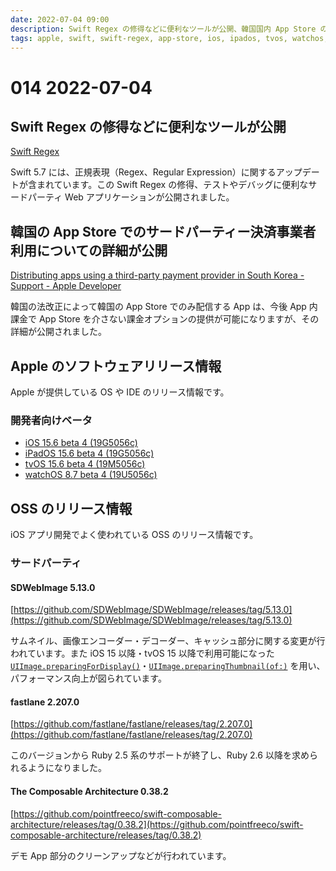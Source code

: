 ```yaml
---
date: 2022-07-04 09:00
description: Swift Regex の修得などに便利なツールが公開、韓国国内 App Store の App 内課金に関する法令改正対応の詳細が公開、fastlane 2.207.0 がリリースされ Ruby 2.5 のサポート終了、ほか
tags: apple, swift, swift-regex, app-store, ios, ipados, tvos, watchos, sdwebimage, fastlane, the-composable-architecture
---
```

# 014 2022-07-04

## Swift Regex の修得などに便利なツールが公開

[Swift Regex](https://swiftregex.com)

Swift 5.7 には、正規表現（Regex、Regular Expression）に関するアップデートが含まれています。この Swift Regex の修得、テストやデバッグに便利なサードパーティ Web アプリケーションが公開されました。

## 韓国の App Store でのサードパーティー決済事業者利用についての詳細が公開

[Distributing apps using a third-party payment provider in South Korea - Support - Apple Developer](https://developer.apple.com/support/storekit-external-entitlement-kr)

韓国の法改正によって韓国の App Store でのみ配信する App は、今後 App 内課金で App Store を介さない課金オプションの提供が可能になりますが、その詳細が公開されました。

## Apple のソフトウェアリリース情報

Apple が提供している OS や IDE のリリース情報です。

### 開発者向けベータ

- [iOS 15.6 beta 4 (19G5056c)](https://developer.apple.com/news/releases/?id=06282022d)
- [iPadOS 15.6 beta 4 (19G5056c)](https://developer.apple.com/news/releases/?id=06282022c)
- [tvOS 15.6 beta 4 (19M5056c)](https://developer.apple.com/news/releases/?id=06282022a)
- [watchOS 8.7 beta 4 (19U5056c)](https://developer.apple.com/news/releases/?id=06282022b)

## OSS のリリース情報

iOS アプリ開発でよく使われている OSS のリリース情報です。

### サードパーティ

#### SDWebImage 5.13.0

[https://github.com/SDWebImage/SDWebImage/releases/tag/5.13.0](https://github.com/SDWebImage/SDWebImage/releases/tag/5.13.0)

サムネイル、画像エンコーダー・デコーダー、キャッシュ部分に関する変更が行われています。また iOS 15 以降・tvOS 15 以降で利用可能になった [`UIImage.preparingForDisplay()`](https://developer.apple.com/documentation/uikit/uiimage/3750834-preparingfordisplay)・[`UIImage.preparingThumbnail(of:)`](https://developer.apple.com/documentation/uikit/uiimage/3750835-preparingthumbnail) を用い、パフォーマンス向上が図られています。

#### fastlane 2.207.0

[https://github.com/fastlane/fastlane/releases/tag/2.207.0](https://github.com/fastlane/fastlane/releases/tag/2.207.0)

このバージョンから Ruby 2.5 系のサポートが終了し、Ruby 2.6 以降を求められるようになりました。

#### The Composable Architecture 0.38.2

[https://github.com/pointfreeco/swift-composable-architecture/releases/tag/0.38.2](https://github.com/pointfreeco/swift-composable-architecture/releases/tag/0.38.2)

デモ App 部分のクリーンアップなどが行われています。
